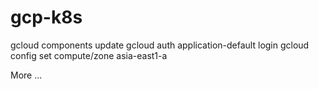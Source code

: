 # gcp-k8s

gcloud components update
gcloud auth application-default login
gcloud config set compute/zone asia-east1-a

More ...
